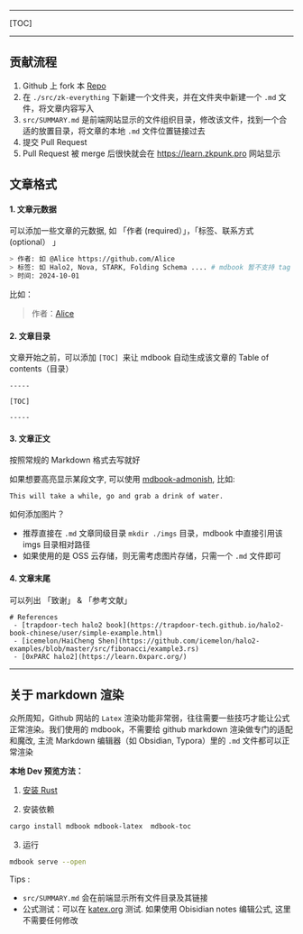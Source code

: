 -----

[TOC]

-----

## 贡献流程

1. Github 上 fork 本 [Repo](https://github.com/ZKPunk-Org/ZKPedia)
2. 在 `./src/zk-everything` 下新建一个文件夹，并在文件夹中新建一个 `.md` 文件，将文章内容写入
3. `src/SUMMARY.md` 是前端网站显示的文件组织目录，修改该文件，找到一个合适的放置目录，将文章的本地 `.md` 文件位置链接过去
4. 提交 Pull Request
5. Pull Request 被 merge 后很快就会在 <https://learn.zkpunk.pro> 网站显示

## 文章格式

#### 1. 文章元数据

可以添加一些文章的元数据, 如 「作者 (required）」，「标签、联系方式 (optional） 」

```bash
> 作者: 如 @Alice https://github.com/Alice
> 标签: 如 Halo2, Nova, STARK, Folding Schema .... # mdbook 暂不支持 tag 功能
> 时间: 2024-10-01
```

比如：
> 作者：[Alice](https://github.com/alice)


#### 2. 文章目录

文章开始之前，可以添加 `[TOC] `来让 mdbook 自动生成该文章的 Table of contents（目录）

```text
-----

[TOC]

-----
```

#### 3. 文章正文

按照常规的 Markdown 格式去写就好

如果想要高亮显示某段文字, 可以使用 [mdbook-admonish](https://tommilligan.github.io/mdbook-admonish/), 比如:

```admonish success title=""
This will take a while, go and grab a drink of water.
```

如何添加图片？

 - 推荐直接在 `.md` 文章同级目录 `mkdir ./imgs` 目录，mdbook 中直接引用该 imgs 目录相对路径
 - 如果使用的是 OSS 云存储，则无需考虑图片存储，只需一个 `.md` 文件即可


#### 4. 文章末尾

可以列出 「致谢」 & 「参考文献」

```
# References
 - [trapdoor-tech halo2 book](https://trapdoor-tech.github.io/halo2-book-chinese/user/simple-example.html)
 - [icemelon/HaiCheng Shen](https://github.com/icemelon/halo2-examples/blob/master/src/fibonacci/example3.rs)
 - [0xPARC halo2](https://learn.0xparc.org/)
```

----


## 关于 markdown 渲染

众所周知，Github  网站的 `Latex` 渲染功能非常弱，往往需要一些技巧才能让公式正常渲染。我们使用的 mdbook，不需要给 github markdown 渲染做专门的适配和魔改, 主流 Markdown 编辑器（如 Obsidian, Typora）里的 `.md` 文件都可以正常渲染

**本地 Dev 预览方法：**

1. [安装 Rust](https://www.rust-lang.org/tools/install)

2. 安装依赖

```bash
cargo install mdbook mdbook-latex  mdbook-toc
```

3. 运行

```bash
mdbook serve --open
```

Tips :
 - `src/SUMMARY.md` 会在前端显示所有文件目录及其链接
 - 公式测试：可以在 [katex.org](katex.org) 测试. 如果使用 Obisidian notes 编辑公式, 这里不需要任何修改

